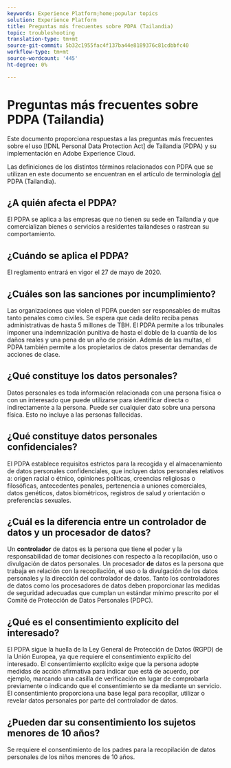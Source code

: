 ```yaml
---
keywords: Experience Platform;home;popular topics
solution: Experience Platform
title: Preguntas más frecuentes sobre PDPA (Tailandia)
topic: troubleshooting
translation-type: tm+mt
source-git-commit: 5b32c1955fac4f137ba44e8189376c81cdbbfc40
workflow-type: tm+mt
source-wordcount: '445'
ht-degree: 0%

---
```



# Preguntas más frecuentes sobre PDPA (Tailandia)

Este documento proporciona respuestas a las preguntas más frecuentes sobre el uso [!DNL Personal Data Protection Act] de Tailandia (PDPA) y su implementación en Adobe Experience Cloud.

Las definiciones de los distintos términos relacionados con PDPA que se utilizan en este documento se encuentran en el artículo de terminología [del](./terminology.md) PDPA (Tailandia).

## ¿A quién afecta el PDPA?

El PDPA se aplica a las empresas que no tienen su sede en Tailandia y que comercializan bienes o servicios a residentes tailandeses o rastrean su comportamiento.

## ¿Cuándo se aplica el PDPA?

El reglamento entrará en vigor el 27 de mayo de 2020.

## ¿Cuáles son las sanciones por incumplimiento?

Las organizaciones que violen el PDPA pueden ser responsables de multas tanto penales como civiles. Se espera que cada delito reciba penas administrativas de hasta 5 millones de TBH. El PDPA permite a los tribunales imponer una indemnización punitiva de hasta el doble de la cuantía de los daños reales y una pena de un año de prisión. Además de las multas, el PDPA también permite a los propietarios de datos presentar demandas de acciones de clase.

## ¿Qué constituye los datos personales?

Datos personales es toda información relacionada con una persona física o con un interesado que puede utilizarse para identificar directa o indirectamente a la persona. Puede ser cualquier dato sobre una persona física. Esto no incluye a las personas fallecidas.

## ¿Qué constituye datos personales confidenciales?

El PDPA establece requisitos estrictos para la recogida y el almacenamiento de datos personales confidenciales, que incluyen datos personales relativos a: origen racial o étnico, opiniones políticas, creencias religiosas o filosóficas, antecedentes penales, pertenencia a uniones comerciales, datos genéticos, datos biométricos, registros de salud y orientación o preferencias sexuales.

## ¿Cuál es la diferencia entre un controlador de datos y un procesador de datos?

Un **controlador** de datos es la persona que tiene el poder y la responsabilidad de tomar decisiones con respecto a la recopilación, uso o divulgación de datos personales. Un procesador **de** datos es la persona que trabaja en relación con la recopilación, el uso o la divulgación de los datos personales y la dirección del controlador de datos. Tanto los controladores de datos como los procesadores de datos deben proporcionar las medidas de seguridad adecuadas que cumplan un estándar mínimo prescrito por el Comité de Protección de Datos Personales (PDPC).

## ¿Qué es el consentimiento explícito del interesado?

El PDPA sigue la huella de la Ley General de Protección de Datos (RGPD) de la Unión Europea, ya que requiere el consentimiento explícito del interesado. El consentimiento explícito exige que la persona adopte medidas de acción afirmativa para indicar que está de acuerdo, por ejemplo, marcando una casilla de verificación en lugar de comprobarla previamente o indicando que el consentimiento se da mediante un servicio.  El consentimiento proporciona una base legal para recopilar, utilizar o revelar datos personales por parte del controlador de datos.

## ¿Pueden dar su consentimiento los sujetos menores de 10 años?

Se requiere el consentimiento de los padres para la recopilación de datos personales de los niños menores de 10 años.